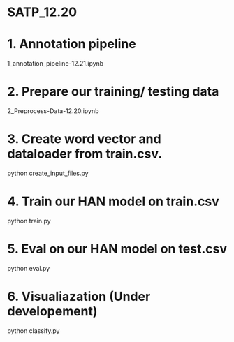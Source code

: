 # SATP_12.20

# 1. Annotation pipeline

1_annotation_pipeline-12.21.ipynb

# 2. Prepare our training/ testing data

2_Preprocess-Data-12.20.ipynb

# 3. Create word vector and dataloader from train.csv.
python create_input_files.py

# 4. Train our HAN model on train.csv
python train.py

# 5. Eval on our HAN model on test.csv
python eval.py

# 6. Visualiazation (Under developement)
python classify.py
